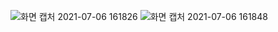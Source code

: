 ![화면 캡처 2021-07-06 161826](https://user-images.githubusercontent.com/52776473/124558811-f5203280-de75-11eb-8561-9e61b459a133.png)
![화면 캡처 2021-07-06 161848](https://user-images.githubusercontent.com/52776473/124558822-f7828c80-de75-11eb-957c-391ff4bccb19.png)
